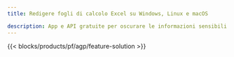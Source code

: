 ```yaml
---
title: Redigere fogli di calcolo Excel su Windows, Linux e macOS 

description: App e API gratuite per oscurare le informazioni sensibili da fogli di calcolo XLS, XLSX e ODS
---
```

{{< blocks/products/pf/agp/feature-solution >}} 

